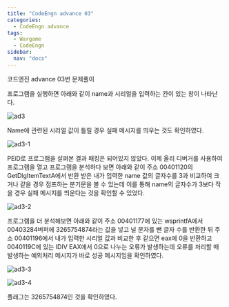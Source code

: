 ```yaml
---
title: "CodeEngn advance 03"
categories:
  - CodeEngn advance
tags:
  - Wargame
  - CodeEngn
sidebar:
  nav: "docs"
---
```


코드엔진 advance 03번 문제풀이

프로그램을 실행하면 아래와 같이 name과 시리얼을 입력하는 칸이 있는 창이 나타난다.

![ad3](https://user-images.githubusercontent.com/91646923/135477189-84f1751b-cdc0-4ac6-a838-4ee564629d7d.JPG)

Name에 관련된 시리얼 값이 틀릴 경우 실패 메시지를 띄우는 것도 확인하였다.

![ad3-1](https://user-images.githubusercontent.com/91646923/135477202-2fdd93ae-7a00-4fd2-8c0f-67cbe57760e3.JPG)

PEiD로 프로그램을 살펴본 결과 패킹은 되어있지 않았다. 이제 올리 디버거를 사용하여 프로그램을 열고 프로그램을 분석하다 보면 아래와 같이 주소 00401120의 GetDlgItemTextA에서 반환 받은 내가 입력한 name 값의 글자수를 3과 비교하여 크거나 같을 경우 점프하는 분기문을 볼 수 있는데 이를 통해 name의 글자수가 3보다 작을 경우 실패 메시지를 띄운다는 것을 확인할 수 있었다.

![ad3-2](https://user-images.githubusercontent.com/91646923/135477213-2c444cee-5e27-44f8-9513-49d2920f667b.JPG)

프로그램을 더 분석해보면 아래와 같이 주소 00401177에 있는 wsprintfA에서 00403284버퍼에 3265754874라는 값을 넣고 널 문자를 뺀 글자 수를 반환한 뒤 주소 00401196에서 내가 입력한 시리얼 값과 비교한 후 같으면 eax에 0을 반환하고 0040119C에 있는 IDIV EAX에서 0으로 나누는 오류가 발생하는데 오류를 처리할 때 발생하는 예외처리 메시지가 바로 성공 메시지임을 확인하였다.

![ad3-3](https://user-images.githubusercontent.com/91646923/135477226-1d2b8054-54c1-4708-b85d-31cbb085254b.JPG)

![ad3-4](https://user-images.githubusercontent.com/91646923/135477233-2caeea94-2a34-4574-bd0c-bb0497ecb38b.JPG)

플래그는 3265754874인 것을 확인하였다.

